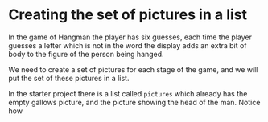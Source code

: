 # Creating the set of pictures in a list

In the game of Hangman the player has six guesses, each time the player guesses a letter which is not in the word the display adds an extra bit of body to the figure of the person being hanged.

We need to create a set of pictures for each stage of the game, and we will put the set of these pictures in a list.

In the starter project there is a list called ```pictures``` which already has the empty gallows picture, and the picture showing the head of the man. Notice how 

